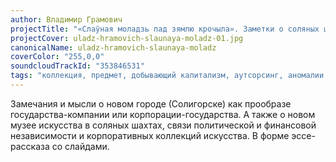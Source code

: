 ```yaml
---
author: Владимир Грамович
projectTitle: "«Слаўная моладзь пад зямлю крочыла». Заметки о соляных штольнях как музеях корпорации-государства"
projectCover: uladz-hramovich-slaunaya-moladz-01.jpg
canonicalName: uladz-hramovich-slaunaya-moladz
coverColor: "255,0,0"
soundcloudTrackId: "353846531"
tags: "коллекция, предмет, добывающий капитализм, аутсорсинг, аномалии коридоров, национальная академия наук как ведьма, места прозрачности, пвт, великий камень"
---
```


Замечания и мысли о новом городе (Солигорске) как прообразе государства-компании или корпорации-государства. А также о новом музее искусства в соляных шахтах, связи политической и финансовой независимости и корпоративных коллекций искусства.
В форме эссе-рассказа со слайдами.
